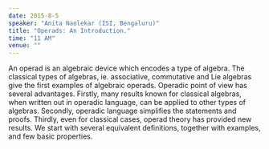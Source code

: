 ```yaml
---
date: 2015-8-5
speaker: "Anita Naolekar (ISI, Bengaluru)"
title: "Operads: An Introduction."
time: "11 AM"
venue: ""
---
```

An operad is an algebraic device which encodes a type of
algebra. The
classical types of algebras, ie. associative, commutative and Lie
algebras give the first examples of algebraic operads. Operadic point
of view has several advantages. Firstly, many results known for
classical algebras, when written out in operadic language, can be
applied to other types of algebras. Secondly, operadic language
simplifies the statements and proofs. Thirdly, even for classical
cases, operad theory has provided new results. We start with several
equivalent definitions, together with examples, and  few basic
properties.
